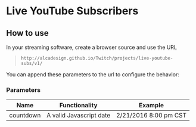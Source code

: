# Live YouTube Subscribers

## How to use

In your streaming software, create a browser source and use the URL

> `http://alcadesign.github.io/Twitch/projects/live-youtube-subs/v1/`

You can append these parameters to the url to configure the behavior:

### Parameters

| Name | Functionality | Example |
|-----------|-------------------------|-----------------------|
| countdown | A valid Javascript date | 2/21/2016 8:00 pm CST |
